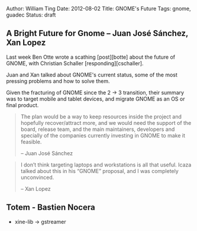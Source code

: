 Author: William Ting
Date: 2012-08-02
Title: GNOME's Future
Tags: gnome, guadec
Status: draft

## A Bright Future for Gnome – Juan José Sánchez, Xan Lopez

Last week Ben Otte wrote a scathing [post][botte] about the future of GNOME, with Christian Schaller [responding][cschaller].

Juan and Xan talked about GNOME's current status, some of the most pressing problems and how to solve them.

Given the fracturing of GNOME since the 2 &rarr; 3 transition, their summary was to target mobile and tablet devices, and migrate GNOME as an OS or final product.

> The plan would be a way to keep resources inside the project and hopefully recover/attract more, and we would need the support of the board, release team, and the main maintainers, developers and specially of the companies currently investing in GNOME to make it feasible.
>
> – Juan José Sánchez

> I don’t think targeting laptops and workstations is all that useful. Icaza talked about this in his “GNOME” proposal, and I was completely unconvinced.
>
> – Xan Lopez

## Totem - Bastien Nocera

- xine-lib -> gstreamer

